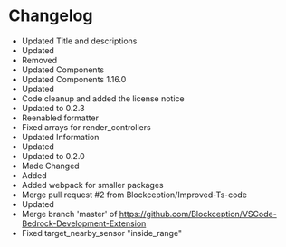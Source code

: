 # Changelog 
- Updated Title and descriptions
- Updated
- Removed
- Updated Components
- Updated Components 1.16.0
- Updated
- Code cleanup and added the license notice
- Updated to 0.2.3
- Reenabled formatter
- Fixed arrays for render_controllers
- Updated Information
- Updated
- Updated to 0.2.0
- Made Changed
- Added
- Added webpack for smaller packages
- Merge pull request #2 from Blockception/Improved-Ts-code
- Updated
- Merge branch 'master' of https://github.com/Blockception/VSCode-Bedrock-Development-Extension
- Fixed target_nearby_sensor "inside_range"